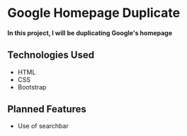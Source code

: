 # Google Homepage Duplicate

#### In this project, I will be duplicating Google's homepage

## Technologies Used

* HTML
* CSS
* Bootstrap

## Planned Features

* Use of searchbar 